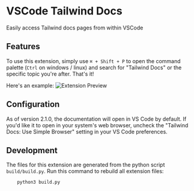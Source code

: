 # VSCode Tailwind Docs

Easily access Tailwind docs pages from within VSCode

## Features

To use this extension, simply use `⌘ + Shift + P` to open the command palette (`Ctrl` on windows / linux) and search for "Tailwind Docs" or the specific topic you're after. That's it!

Here's an example:
![Extension Preview](img/preview.gif)

## Configuration

As of version 2.1.0, the documentation will open in VS Code by default. If you'd like it to open in your system's web browser, uncheck the "Tailwind Docs: Use Simple Browser" setting in your VS Code preferences.

## Development

The files for this extension are generated from the python script `build/build.py`. Run this command to rebuild all extension files:

```
    python3 build.py
```
